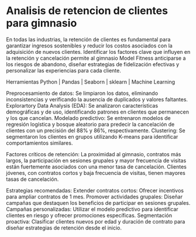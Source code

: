 # Analisis de retencion de clientes para gimnasio
En todas las industrias, la retención de clientes es fundamental para garantizar ingresos sostenibles y reducir los costos asociados con la adquisición de nuevos clientes. Identificar los factores clave que influyen en la retención y cancelación permite al gimnasio Model Fitness anticiparse a los riesgos de abandono, diseñar estrategias de fidelización efectivas y personalizar las experiencias para cada cliente.

Herramientas
Python | Pandas | Seaborn | sklearn | Machine Learning

Preprocesamiento de datos: Se limpiaron los datos, eliminando inconsistencias y verificando la ausencia de duplicados y valores faltantes.
Explorartory Data Analysis (EDA): Se analizaron características demográficas y de uso, identificando patrones en clientes que permanecen y los que cancelan.
Modelado predictivo: Se entrenaron modelos de regresión logística y bosque aleatorio para predecir la cancelación de clientes con un precisión del 88% y 86%, respectivamente.
Clustering: Se segmentaron los clientes en grupos utilizando K-means para identificar comportamientos similares.

Factores críticos de retención:
La proximidad al gimnasio, contratos más largos, la participación en sesiones grupales y mayor frecuencia de visitas están fuertemente asociados con una menor tasa de cancelación.
Clientes jóvenes, con contratos cortos y baja frecuencia de visitas, tienen mayores tasas de cancelación.

Estrategias recomendadas:
Extender contratos cortos: Ofrecer incentivos para ampliar contratos de 1 mes.
Promover actividades grupales: Diseñar campañas que destaquen los beneficios de participar en sesiones grupales.
Campañas personalizadas: Utilizar el modelo predictivo para identificar clientes en riesgo y ofrecer promociones específicas.
Segmentación proactiva: Clasificar clientes nuevos por edad y duración de contrato para diseñar estrategias de retención desde el inicio.
